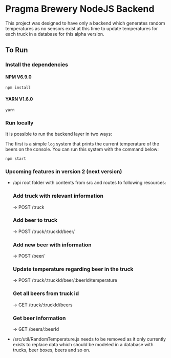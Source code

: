 # Pragma Brewery NodeJS Backend

This project was designed to have only a backend which generates random temperatures as no sensors exist at this time to update temperatures for each truck in a database for this alpha version.

## To Run
### Install the dependencies

#### NPM V6.9.0
```
npm install
```
#### YARN V1.6.0
```
yarn
```

### Run locally

It is possible to run the backend layer in two ways: 

The first is a simple `log` system that prints the current temperature of the beers on the console. You can run this system with the command below:

```
npm start
```

### Upcoming features in version 2 (next version)

- /api root folder with contents from src and routes to following resources:
    ### Add truck with relevant information
    -> POST /truck
    ### Add beer to truck
    -> POST /truck/:truckId/beer/
    ### Add new beer with information
    -> POST /beer/
    ### Update temperature regarding beer in the truck
    -> POST /truck/:truckId/beer/:beerId/temperature
    ### Get all beers from truck id
    -> GET /truck/:truckId/beers
    ### Get beer information
    -> GET /beers/:beerId

- /src/util/RandomTemperature.js needs to be removed as it only currently exists to replace data which should be modeled in a database with trucks, beer boxes, beers and so on.